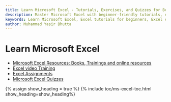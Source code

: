 ```yaml
---
title: Learn Microsoft Excel - Tutorials, Exercises, and Quizzes for Beginners  
description: Master Microsoft Excel with beginner-friendly tutorials, exercises, and quizzes. Learn worksheet management, formulas, data analysis, and more to enhance your Excel skills. Perfect for students and professionals.  
keywords: Learn Microsoft Excel, Excel tutorials for beginners, Excel exercises, Excel worksheet management, Excel formulas, Excel quizzes, Excel data analysis, Microsoft Excel training, Excel basics, beginner Excel skills
author: Muhammad Yasir Bhutta
---
```

# Learn Microsoft Excel

- [Microsoft Excel Resources: Books, Trainings and online resources](resources.md)
- [Excel video Training](video-training-excel.md)
- [Excel Assignments](assignments/index.md)
- [Microsoft Excel Quizzes](quizzes/)

{% assign show_heading = true %}
{% include toc/ms-excel-toc.html show_heading=show_heading%}




